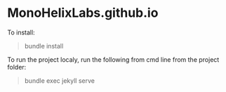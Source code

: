 # MonoHelixLabs.github.io

To install:
> bundle install

To run the project localy, run the following from cmd line from the project folder:
> bundle exec jekyll serve

